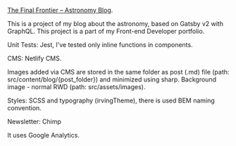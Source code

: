 [The Final Frontier – Astronomy Blog](https://the-final-frontier.netlify.app).

This is a project of my blog about the astronomy, based on Gatsby v2 with GraphQL. 
This project is a part of my Front-end Developer portfolio.

Unit Tests: Jest, I've tested only inline functions in components.

CMS: Netlify CMS.

Images added via CMS are stored in the same folder as post (.md) file (path: src/content/blog/{post_folder}) and minimized using sharp.
Background image - normal RWD (path: src/assets/images).

Styles: SCSS and typography (irvingTheme), there is used BEM naming convention.

Newsletter: Chimp

It uses Google Analytics. 
